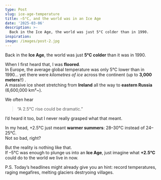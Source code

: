 ```yaml
---
type: Post
slug: ice-age-temperature
title: –5°C, and the world was in an Ice Age
date: '2025-03-06'
description: >-
  Back in the Ice Age, the world was just 5°C colder than in 1990.
inspiration: 
image: /images/post-2.jpg
---
```


Back in the **Ice Age**, the world was just **5°C colder** than it was in 1990.  

When I first heard that, I was **floored**.  
In Europe, the average global temperature was only 5°C lower than in 1990… yet there were *kilometres of ice*  across the continent (up to **3,000 meters**!!) .  
A massive ice sheet stretching from **Ireland** all the way to **eastern Russia** (6,600,000 km²~).  

We often hear

> “A 2.5°C rise could be dramatic.”

I’d heard it too, but I never really grasped what that meant.  

In my head, +2.5°C just meant **warmer summers**: 28–30°C instead of 24–25°C.  
Not so bad, right?  

But the reality is nothing like that.  
If –5°C was enough to plunge us into an **Ice Age**, just imagine what **+2.5°C** could do to the world we live in now. 

P.S. Today’s headlines might already give you an hint: record temperatures, raging megafires, melting glaciers destryoing villages.
